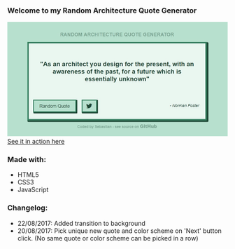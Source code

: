 ### Welcome to my Random Architecture Quote Generator
[![Image of the Random Quote Generator](preview.jpg "Quote Generator Preview")](https://sebam2k4.github.io/Random-Quote-Generator-JS)
[See it in action here](https://sebam2k4.github.io/Random-Quote-Generator-JS)

### Made with:
* HTML5
* CSS3
* JavaScript

### Changelog: 
* 22/08/2017: Added transition to background
* 20/08/2017: Pick unique new quote and color scheme on 'Next' button click. (No same quote or color scheme can be picked in a row)
